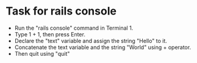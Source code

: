 # Task for rails console
- Run the "rails console" command in Terminal 1.
- Type 1 + 1, then press Enter.
- Declare the "text" variable and assign the string "Hello" to it.
- Concatenate the text variable and the string "World" using + operator.
- Then quit using "quit"
